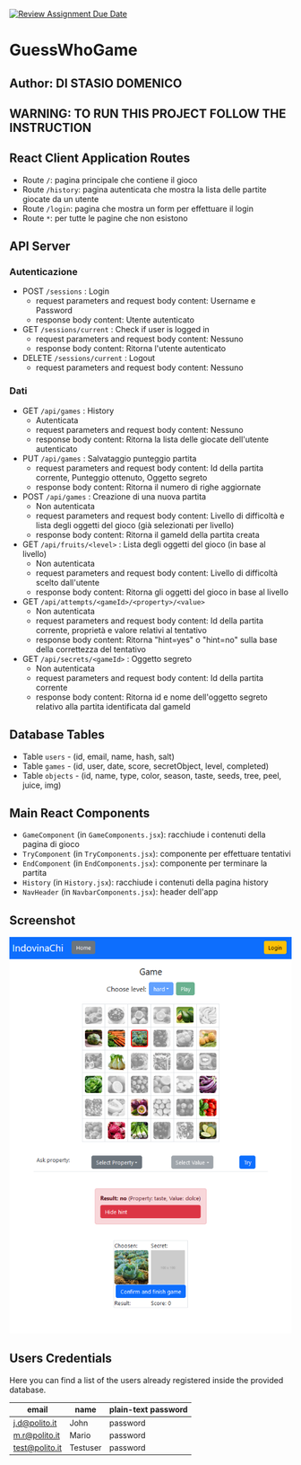 [![Review Assignment Due Date](https://classroom.github.com/assets/deadline-readme-button-24ddc0f5d75046c5622901739e7c5dd533143b0c8e959d652212380cedb1ea36.svg)](https://classroom.github.com/a/4tQlt6nH)
# GuessWhoGame
## Author: DI STASIO DOMENICO 

## WARNING: TO RUN THIS PROJECT FOLLOW THE INSTRUCTION

## React Client Application Routes

- Route `/`: pagina principale che contiene il gioco
- Route `/history`: pagina autenticata che mostra la lista delle partite giocate da un utente
- Route `/login`: pagina che mostra un form per effettuare il login
- Route `*`: per tutte le pagine che non esistono

## API Server
### Autenticazione
- POST `/sessions` : Login
  - request parameters and request body content: Username e Password
  - response body content: Utente autenticato
- GET `/sessions/current` : Check if user is logged in
  - request parameters and request body content: Nessuno
  - response body content: Ritorna l'utente autenticato
- DELETE `/sessions/current` : Logout
  - request parameters and request body content: Nessuno

### Dati
- GET `/api/games` : History
  - Autenticata
  - request parameters and request body content: Nessuno
  - response body content: Ritorna la lista delle giocate dell'utente autenticato
- PUT `/api/games` : Salvataggio punteggio partita
  - request parameters and request body content: Id della partita corrente, Punteggio ottenuto, Oggetto segreto
  - response body content: Ritorna il numero di righe aggiornate
- POST `/api/games` : Creazione di una nuova partita
  - Non autenticata
  - request parameters and request body content: Livello di difficoltà e lista degli oggetti del gioco (già selezionati per livello)
  - response body content: Ritorna il gameId della partita creata
- GET `/api/fruits/<level>` : Lista degli oggetti del gioco (in base al livello)
  - Non autenticata
  - request parameters and request body content: Livello di difficoltà scelto dall'utente
  - response body content: Ritorna gli oggetti del gioco in base al livello
- GET `/api/attempts/<gameId>/<property>/<value>`
  - Non autenticata
  - request parameters and request body content: Id della partita corrente, proprietà e valore relativi al tentativo
  - response body content: Ritorna "hint=yes" o "hint=no" sulla base della correttezza del tentativo
- GET `/api/secrets/<gameId>` : Oggetto segreto
  - Non autenticata
  - request parameters and request body content: Id della partita corrente
  - response body content: Ritorna id e nome dell'oggetto segreto relativo alla partita identificata dal gameId


## Database Tables

- Table `users` - (id, email, name, hash, salt)
- Table `games` - (id, user, date, score, secretObject, level, completed)
- Table `objects` - (id, name, type, color, season, taste, seeds, tree, peel, juice, img)

## Main React Components

- `GameComponent` (in `GameComponents.jsx`): racchiude i contenuti della pagina di gioco
- `TryComponent` (in `TryComponents.jsx`): componente per effettuare tentativi
- `EndComponent` (in `EndComponents.jsx`): componente per terminare la partita
- `History` (in `History.jsx`): racchiude i contenuti della pagina history
- `NavHeader` (in `NavbarComponents.jsx`): header dell'app

## Screenshot

![Screenshot](./img/screenshot.png)

## Users Credentials

Here you can find a list of the users already registered inside the provided database.

|     email       |   name   | plain-text password |
|-----------------|----------|---------------------|
| j.d@polito.it   | John     | password            |
| m.r@polito.it   | Mario    | password            |
| test@polito.it  | Testuser | password            |

